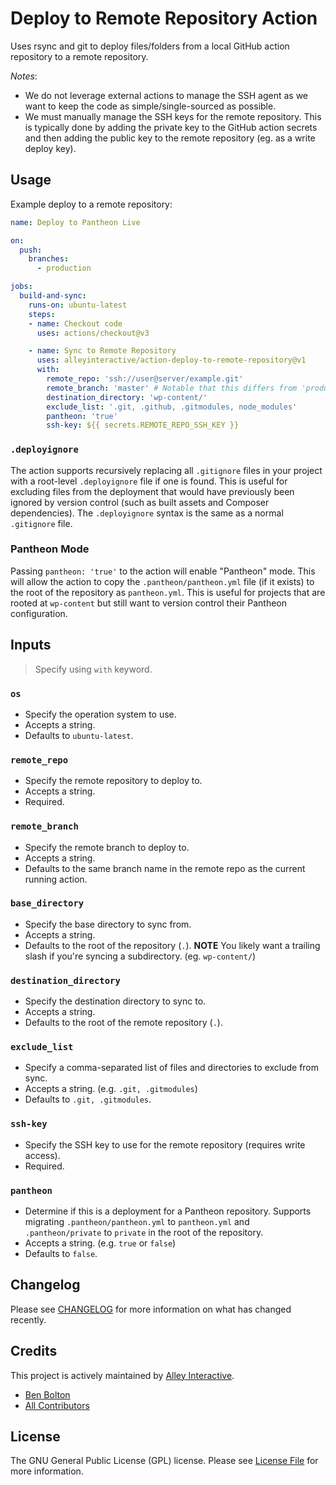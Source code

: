 # Deploy to Remote Repository Action

Uses rsync and git to deploy files/folders from a local GitHub action repository
to a remote repository.

_Notes_:

- We do not leverage external actions to manage the SSH agent as we want to keep
  the code as simple/single-sourced as possible.
- We must manually manage the SSH keys for the remote repository. This is
  typically done by adding the private key to the GitHub action secrets and then
  adding the public key to the remote repository (eg. as a write deploy key).

## Usage

Example deploy to a remote repository:

```yml
name: Deploy to Pantheon Live

on:
  push:
    branches:
      - production

jobs:
  build-and-sync:
    runs-on: ubuntu-latest
    steps:
    - name: Checkout code
      uses: actions/checkout@v3

    - name: Sync to Remote Repository
      uses: alleyinteractive/action-deploy-to-remote-repository@v1
      with:
        remote_repo: 'ssh://user@server/example.git'
        remote_branch: 'master' # Notable that this differs from 'production'
        destination_directory: 'wp-content/'
        exclude_list: '.git, .github, .gitmodules, node_modules'
        pantheon: 'true'
        ssh-key: ${{ secrets.REMOTE_REPO_SSH_KEY }}
```

### `.deployignore`

The action supports recursively replacing all `.gitignore` files in your project
with a root-level `.deployignore` file if one is found. This is useful for
excluding files from the deployment that would have previously been ignored by
version control (such as built assets and Composer dependencies). The
`.deployignore` syntax is the same as a normal `.gitignore` file.

### Pantheon Mode

Passing `pantheon: 'true'` to the action will enable "Pantheon" mode. This will
allow the action to copy the `.pantheon/pantheon.yml` file (if it exists) to the
root of the repository as `pantheon.yml`. This is useful for projects that are
rooted at `wp-content` but still want to version control their Pantheon
configuration.

## Inputs

> Specify using `with` keyword.

### `os`

- Specify the operation system to use.
- Accepts a string.
- Defaults to `ubuntu-latest`.

### `remote_repo`

- Specify the remote repository to deploy to.
- Accepts a string.
- Required.

### `remote_branch`

- Specify the remote branch to deploy to.
- Accepts a string.
- Defaults to the same branch name in the remote repo as the current running
  action.

### `base_directory`

- Specify the base directory to sync from.
- Accepts a string.
- Defaults to the root of the repository (`.`). **NOTE** You likely want a
  trailing slash if you're syncing a subdirectory. (eg. `wp-content/`)

### `destination_directory`

- Specify the destination directory to sync to.
- Accepts a string.
- Defaults to the root of the remote repository (`.`).

### `exclude_list`

- Specify a comma-separated list of files and directories to exclude from sync.
- Accepts a string. (e.g. `.git, .gitmodules`)
- Defaults to `.git, .gitmodules`.

### `ssh-key`

- Specify the SSH key to use for the remote repository (requires write access).
- Required.

### `pantheon`

- Determine if this is a deployment for a Pantheon repository. Supports
  migrating `.pantheon/pantheon.yml` to `pantheon.yml` and
  `.pantheon/private` to `private` in the root of the repository.
- Accepts a string. (e.g. `true` or `false`)
- Defaults to `false`.

## Changelog

Please see [CHANGELOG](CHANGELOG.md) for more information on what has changed
recently.

## Credits

This project is actively maintained by [Alley
Interactive](https://github.com/alleyinteractive).

- [Ben Bolton](https://github.com/benpbolton)
- [All Contributors](../../contributors)

## License

The GNU General Public License (GPL) license. Please see [License File](LICENSE)
for more information.
